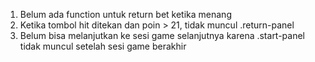 1. Belum ada function untuk return bet ketika menang
2. Ketika tombol hit ditekan dan poin > 21, tidak muncul .return-panel
3. Belum bisa melanjutkan ke sesi game selanjutnya karena .start-panel tidak muncul setelah sesi game berakhir
